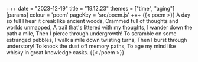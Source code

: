 +++
date = "2023-12-19"
title = "19.12.23"
themes = ["time", "aging"]
[params]
  colour = 'poem'
  pageKey = 'src/poem.js'
+++
{{< poem >}}
A day so full I hear it creak like ancient woods,
Crammed full of thoughts and worlds unmapped,
A trail that's littered with my thoughts,
I wander down the path a mile,
Then I pierce through undergrowth!
To scramble on some estranged pebbles,
I walk a mile down twisting turns,
Then I burst through understory!
To knock the dust off memory paths,
To age my mind like whisky in great knowledge casks.
{{< /poem >}}